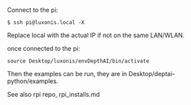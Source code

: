 Connect to the pi:

    $ ssh pi@luxonis.local -X

Replace local with the actual IP if not on the same LAN/WLAN.

once connected to the pi:

    source Desktop/luxonis/envDepthAI/bin/activate

Then the examples can be run, they are in Desktop/deptai-python/examples.


See also rpi repo, rpi_installs.md

